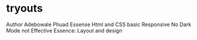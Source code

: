 # tryouts
Author Adebowale Phuad 
Essense Html and CSS basic 
Responsive No 
Dark Mode not Effective 
Essence: Layout and design

